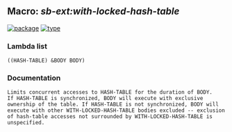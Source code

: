 ## Macro: ***sb-ext:with-locked-hash-table***
[![package](https://img.shields.io/badge/Package-SB--EXT-5f9ea0.svg?style=social&colorA=999999)](../) [![type](https://img.shields.io/badge/Type-Macro-5f9ea0.svg?style=social&colorA=999999)](../#macro) 
### Lambda list
```
((HASH-TABLE) &BODY BODY)
```
### Documentation
```
Limits concurrent accesses to HASH-TABLE for the duration of BODY.
If HASH-TABLE is synchronized, BODY will execute with exclusive
ownership of the table. If HASH-TABLE is not synchronized, BODY will
execute with other WITH-LOCKED-HASH-TABLE bodies excluded -- exclusion
of hash-table accesses not surrounded by WITH-LOCKED-HASH-TABLE is
unspecified.
```
